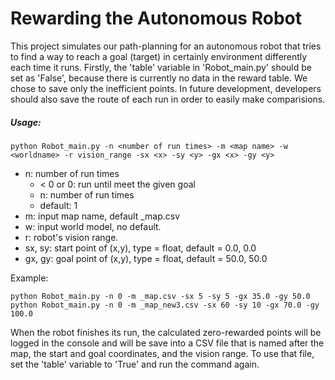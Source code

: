# Rewarding the Autonomous Robot
This project simulates our path-planning for an autonomous robot that tries to find a way to reach a goal (target)
in certainly environment differently each time it runs.
Firstly, the 'table' variable in 'Robot_main.py' should be set as 'False', because there is currently no data in the reward table. We chose to save only the inefficient points. In future development, developers should also save the route of each run in order to easily make comparisions.
##### Usage:
``` python Robot_main.py -n <number of run times> -m <map name> -w <worldname> -r vision_range -sx <x> -sy <y> -gx <x> -gy <y> ```

* n: number of run times
    - < 0 or 0: run until meet the given goal
    - n: number of run times
    - default: 1
* m: input map name, default _map.csv
* w: input world model, no default.
* r: robot's vision range.
* sx, sy: start point of (x,y), type = float, default = 0.0, 0.0
* gx, gy: goal point of (x,y), type = float, default = 50.0, 50.0

Example: 
```
python Robot_main.py -n 0 -m _map.csv -sx 5 -sy 5 -gx 35.0 -gy 50.0
python Robot_main.py -n 0 -m _map_new3.csv -sx 60 -sy 10 -gx 70.0 -gy 100.0
```
When the robot finishes its run, the calculated zero-rewarded points will be logged in the console and will be save into a CSV file that is named after the map, the start and goal coordinates, and the vision range. To use that file, set the 'table' variable to 'True' and run the command again.
